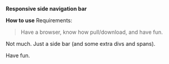 **Responsive side navigation bar**

__How to use__
Requirements:
> Have a browser, know how pull/download, and have fun.

Not much. Just a side bar (and some extra divs and spans).

Have fun.
